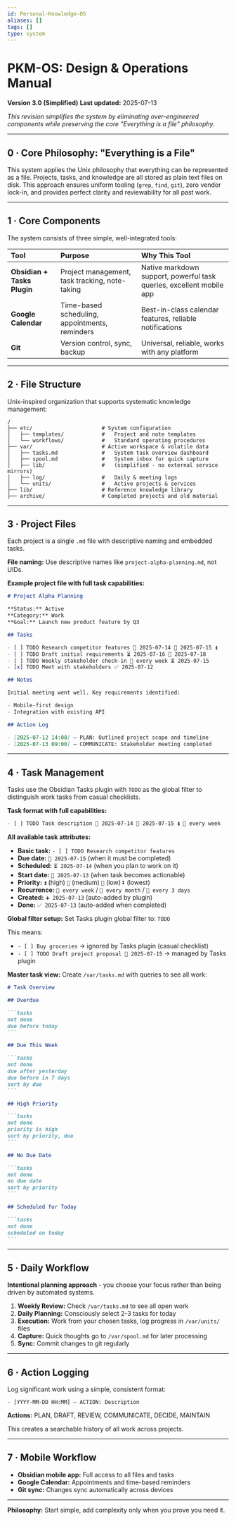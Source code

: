 ```yaml
---
id: Personal-Knowledge-OS
aliases: []
tags: []
type: system
---
```


# PKM-OS: Design & Operations Manual

**Version 3.0 (Simplified)**
**Last updated:** 2025-07-13

_This revision simplifies the system by eliminating over-engineered components while preserving the core "Everything is a file" philosophy._

---

## 0 · Core Philosophy: "Everything is a File"

This system applies the Unix philosophy that everything can be represented as a file. Projects, tasks, and knowledge are all stored as plain text files on disk. This approach ensures uniform tooling (`grep`, `find`, `git`), zero vendor lock-in, and provides perfect clarity and reviewability for all past work.

---

## 1 · Core Components

The system consists of three simple, well-integrated tools:

| **Tool**                    | **Purpose**                                    | **Why This Tool**                                                    |
| :-------------------------- | :--------------------------------------------- | :------------------------------------------------------------------- |
| **Obsidian + Tasks Plugin** | Project management, task tracking, note-taking | Native markdown support, powerful task queries, excellent mobile app |
| **Google Calendar**         | Time-based scheduling, appointments, reminders | Best-in-class calendar features, reliable notifications              |
| **Git**                     | Version control, sync, backup                  | Universal, reliable, works with any platform                         |

---

## 2 · File Structure

Unix-inspired organization that supports systematic knowledge management:

```
/
├── etc/                      # System configuration
│   ├── templates/            #   Project and note templates
│   └── workflows/            #   Standard operating procedures
├── var/                      # Active workspace & volatile data
│   ├── tasks.md              #   System task overview dashboard
│   ├── spool.md              #   System inbox for quick capture
│   ├── lib/                  #   (simplified - no external service mirrors)
│   ├── log/                  #   Daily & meeting logs
│   └── units/                #   Active projects & services
├── lib/                      # Reference knowledge library
├── archive/                  # Completed projects and old material
```

---

## 3 · Project Files

Each project is a single `.md` file with descriptive naming and embedded tasks.

**File naming:** Use descriptive names like `project-alpha-planning.md`, not UIDs.

**Example project file with full task capabilities:**

```markdown
# Project Alpha Planning

**Status:** Active  
**Category:** Work  
**Goal:** Launch new product feature by Q3

## Tasks

- [ ] TODO Research competitor features 🛫 2025-07-14 📅 2025-07-15 ⏫
- [ ] TODO Draft initial requirements ⏳ 2025-07-16 📅 2025-07-18
- [ ] TODO Weekly stakeholder check-in 🔁 every week ⏳ 2025-07-15
- [x] TODO Meet with stakeholders ✅ 2025-07-12

## Notes

Initial meeting went well. Key requirements identified:

- Mobile-first design
- Integration with existing API

## Action Log

- [2025-07-12 14:00] – PLAN: Outlined project scope and timeline
- [2025-07-13 09:00] – COMMUNICATE: Stakeholder meeting completed
```

---

## 4 · Task Management

Tasks use the Obsidian Tasks plugin with `TODO` as the global filter to distinguish work tasks from casual checklists.

**Task format with full capabilities:**

```markdown
- [ ] TODO Task description 🛫 2025-07-14 📅 2025-07-15 ⏫ 🔁 every week
```

**All available task attributes:**

- **Basic task:** `- [ ] TODO Research competitor features`
- **Due date:** `📅 2025-07-15` (when it must be completed)
- **Scheduled:** `⏳ 2025-07-14` (when you plan to work on it)
- **Start date:** `🛫 2025-07-13` (when task becomes actionable)
- **Priority:** `⏫` (high) `🔼` (medium) `🔽` (low) `⏬` (lowest)
- **Recurrence:** `🔁 every week` / `🔁 every month` / `🔁 every 3 days`
- **Created:** `➕ 2025-07-13` (auto-added by plugin)
- **Done:** `✅ 2025-07-13` (auto-added when completed)

**Global filter setup:**
Set Tasks plugin global filter to: `TODO`

This means:

- `- [ ] Buy groceries` → ignored by Tasks plugin (casual checklist)
- `- [ ] TODO Draft project proposal 📅 2025-07-15` → managed by Tasks plugin

**Master task view:**
Create `/var/tasks.md` with queries to see all work:

````markdown
# Task Overview

## Overdue

```tasks
not done
due before today
```

## Due This Week

```tasks
not done
due after yesterday
due before in 7 days
sort by due
```

## High Priority

```tasks
not done
priority is high
sort by priority, due
```

## No Due Date

```tasks
not done
no due date
sort by priority
```

## Scheduled for Today

```tasks
not done
scheduled on today
```
````

---

## 5 · Daily Workflow

**Intentional planning approach** - you choose your focus rather than being driven by automated systems.

1. **Weekly Review:** Check `/var/tasks.md` to see all open work
2. **Daily Planning:** Consciously select 2-3 tasks for today
3. **Execution:** Work from your chosen tasks, log progress in `/var/units/` files
4. **Capture:** Quick thoughts go to `/var/spool.md` for later processing
5. **Sync:** Commit changes to git regularly

---

## 6 · Action Logging

Log significant work using a simple, consistent format:

```
- [YYYY-MM-DD HH:MM] – ACTION: Description
```

**Actions:** PLAN, DRAFT, REVIEW, COMMUNICATE, DECIDE, MAINTAIN

This creates a searchable history of all work across projects.

---

## 7 · Mobile Workflow

- **Obsidian mobile app:** Full access to all files and tasks
- **Google Calendar:** Appointments and time-based reminders
- **Git sync:** Changes sync automatically across devices

---

**Philosophy:** Start simple, add complexity only when you prove you need it.
